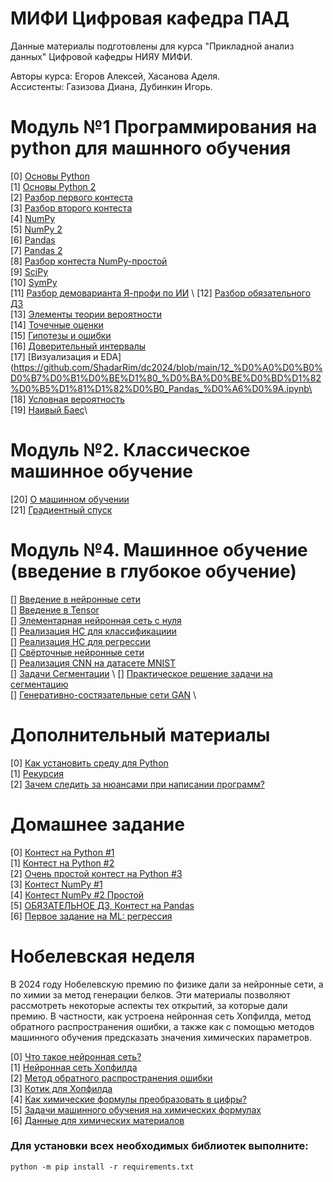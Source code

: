 # МИФИ Цифровая кафедра ПАД

Данные материалы подготовлены для курса "Прикладной анализ данных" Цифровой кафедры НИЯУ МИФИ.

Авторы курса: Егоров Алексей, Хасанова Аделя. \
Ассистенты: Газизова Диана, Дубинкин Игорь.

# Модуль №1 Программирования на python для машнного обучения

[0] [Основы Python](https://github.com/ShadarRim/dc2024/blob/main/00_%D0%9E%D1%81%D0%BD%D0%BE%D0%B2%D1%8B_Python_1.ipynb) \
[1] [Основы Python 2](https://github.com/ShadarRim/dc2024/blob/main/01_%D0%9E%D1%81%D0%BD%D0%BE%D0%B2%D1%8B_Python_2.ipynb) \
[2] [Разбор первого контеста](https://github.com/ShadarRim/dc2024/blob/main/02_%D0%A0%D0%B0%D0%B7%D0%B1%D0%BE%D1%80_2024_%D0%A6%D0%9A_%E2%84%961_Python.ipynb) \
[3] [Разбор второго контеста](https://github.com/ShadarRim/dc2024/blob/main/03_%D0%A0%D0%B0%D0%B7%D0%B1%D0%BE%D1%80_2024_%D0%A6%D0%9A_%E2%84%962_Python.ipynb) \
[4] [NumPy](https://github.com/ShadarRim/dc2024/blob/main/04_2024_%D0%A6%D0%9A_NumPy.ipynb) \
[5] [NumPy 2](https://github.com/ShadarRim/dc2024/blob/main/05_2024_%D0%A6%D0%9A_NumPy_%E2%84%962.ipynb) \
[6] [Pandas](https://github.com/ShadarRim/dc2024/blob/main/06_Pandas.ipynb) \
[7] [Pandas 2](https://github.com/ShadarRim/dc2024/blob/main/07_Pandas%202.ipynb) \
[8] [Разбор контеста NumPy-простой](https://github.com/ShadarRim/dc2024/blob/main/08_%D0%A0%D0%B0%D0%B7%D0%B1%D0%BE%D1%80_%D0%BA%D0%BE%D0%BD%D1%82%D0%B5%D1%81%D1%82%D0%B0_NumPy.ipynb) \
[9] [SciPy](https://github.com/ShadarRim/dc2024/blob/main/09_SciPy.ipynb) \
[10] [SymPy](https://github.com/ShadarRim/dc2024/blob/main/10_SymPy.ipynb) \
[11] [Разбор демоварианта Я-профи по ИИ](https://github.com/ShadarRim/dc2024/blob/main/11_%D0%AF_%D0%BF%D1%80%D0%BE%D1%84%D0%B8_2024_(%D0%B4%D0%B5%D0%BC%D0%BE%D0%B2%D0%B5%D1%80%D1%81%D0%B8%D1%8F_%D0%98%D0%98).ipynb) \
[12] [Разбор обязательного ДЗ](https://github.com/ShadarRim/dc2024/blob/main/12_%D0%A0%D0%B0%D0%B7%D0%B1%D0%BE%D1%80_%D0%BA%D0%BE%D0%BD%D1%82%D0%B5%D1%81%D1%82%D0%B0_Pandas_%D0%A6%D0%9A.ipynb) \
[13] [Элементы теории вероятности](https://github.com/ShadarRim/dc2024/blob/main/17_%D0%97%D0%BD%D0%B0%D0%BA%D0%BE%D0%BC%D1%81%D1%82%D0%B2%D0%BE%20%D1%81%20%D1%8D%D0%BB%D0%B5%D0%BC%D0%B5%D0%BD%D1%82%D0%B0%D0%BC%D0%B8%20%D0%A2%D0%92%D0%B8%D0%9C%D0%A1%20(4).ipynb) \
[14] [Точечные оценки](https://github.com/ShadarRim/dc2024/blob/main/16_%D0%A2%D0%BE%D1%87%D0%B5%D1%87%D0%BD%D1%8B%D0%B5%20%D0%BE%D1%86%D0%B5%D0%BD%D0%BA%D0%B8%20%D0%A2%D0%92%D0%B8%D0%9C%D0%A1%20(2).ipynb) \
[15] [Гипотезы и ошибки](https://github.com/ShadarRim/dc2024/blob/main/15_%D0%93%D0%B8%D0%BF%D0%BE%D1%82%D0%B5%D0%B7%D1%8B%20%D0%B8%20%D0%BE%D1%88%D0%B8%D0%B1%D0%BA%D0%B8%20(2).ipynb)\
[16] [Доверительный интервалы](https://github.com/ShadarRim/dc2024/blob/main/14_%D0%94%D0%BE%D0%B2%D0%B5%D1%80%D0%B8%D1%82%D0%B5%D0%BB%D1%8C%D0%BD%D1%8B%D0%B9%20%D0%B8%D0%BD%D1%82%D0%B5%D1%80%D0%B2%D0%B0%D0%BB%20(2).ipynb)\
[17] [Визуализация и EDA](https://github.com/ShadarRim/dc2024/blob/main/12_%D0%A0%D0%B0%D0%B7%D0%B1%D0%BE%D1%80_%D0%BA%D0%BE%D0%BD%D1%82%D0%B5%D1%81%D1%82%D0%B0_Pandas_%D0%A6%D0%9A.ipynb\
[18] [Условная вероятность](https://github.com/ShadarRim/dc2024/blob/main/18_%D0%A3%D1%81%D0%BB%D0%BE%D0%B2%D0%BD%D0%B0%D1%8F%20%D0%B2%D0%B5%D1%80%D0%BE%D1%8F%D1%82%D0%BD%D0%BE%D1%81%D1%82%D1%8C.ipynb)\
[19] [Наивый Баес](https://github.com/ShadarRim/dc2024/blob/main/19_%D0%9D%D0%B0%D0%B8%D0%B2%D0%BD%D1%8B%D0%B9_%D0%B1%D0%B0%D0%B5%D1%81.ipynb)\

# Модуль №2. Классическое машинное обучение
[20] [О машинном обучении](https://github.com/ShadarRim/dc2024/blob/main/20_%D0%9F%D1%80%D0%B5%D0%B7%D0%B5%D0%BD%D1%82%D0%B0%D1%86%D0%B8%D1%8F%20%D0%BE%20ML.pptx)\
[21] [Градиентный спуск](https://github.com/ShadarRim/dc2024/blob/main/21_%D0%93%D1%80%D0%B0%D0%B4%D0%B8%D0%B5%D0%BD%D1%82%D0%BD%D1%8B%D0%B9%20%D1%81%D0%BF%D1%83%D1%81%D0%BA.ipynb)

# Модуль №4. Машинное обучение (введение в глубокое обучение)
[] [Введение в нейронные сети](https://github.com/ShadarRim/dc2024/blob/main/25_%D0%9D%D0%B5%D0%B9%D1%80%D0%BE%D0%BD%D0%BD%D1%8B%D0%B5%20%D1%81%D0%B5%D1%82%D0%B8.pptx) \
[] [Введение в Tensor](https://github.com/ShadarRim/dc2024/blob/main/26_%D0%A2%D0%B5%D0%BD%D0%B7%D0%BE%D1%80%D1%8B_Torch.ipynb) \
[] [Элементарная нейронная сеть с нуля](https://github.com/ShadarRim/dc2024/blob/main/27_%D0%9D%D0%B5%D0%B9%D1%80%D0%BE%D1%81%D0%B5%D1%82%D1%8C_%D1%81_%D0%BD%D1%83%D0%BB%D1%8F.ipynb) \
[] [Реализация НС для классификациии](https://github.com/ShadarRim/dc2024/blob/main/30_%D0%9D%D0%A1_%D0%9A%D0%BB%D0%B0%D1%81%D1%81%D0%B8%D1%84%D0%B8%D0%BA%D0%B0%D1%86%D1%8F.ipynb) \
[] [Реализация НС для регрессии](https://github.com/ShadarRim/dc2024/blob/main/31_%D0%9D%D0%A1_%D0%A0%D0%B5%D0%B3%D1%80%D0%B5%D1%81%D1%81%D0%B8%D1%8F.ipynb) \
[] [Свёрточные нейронные сети](https://github.com/ShadarRim/dc2024/blob/main/32_%D0%A1%D0%B2%D1%91%D1%80%D1%82%D0%BE%D1%87%D0%BD%D1%8B%D0%B5%20%D1%81%D0%B5%D1%82%D0%B8.pptx) \
[] [Реализация CNN на датасете MNIST](https://github.com/ShadarRim/dc2024/blob/main/33_MNIST_CNN.ipynb) \
[] [Задачи Сегментации](https://github.com/ShadarRim/dc2024/blob/main/%D0%97%D0%B0%D0%B4%D0%B0%D1%87%D0%B8%20%D1%81%D0%B5%D0%B3%D0%BC%D0%B5%D0%BD%D1%82%D0%B0%D1%86%D0%B8%D0%B8.pptx) \ 
[] [Практическое решение задачи на сегментацию](https://github.com/ShadarRim/dc2024/blob/main/%D0%A1%D0%B5%D0%B3%D0%B5%D0%BC%D0%B5%D0%BD%D1%82%D0%B0%D1%86%D0%B8%D1%8F_Pytorch_box_(%D0%BF%D1%80%D0%B0%D0%BA%D1%82%D0%B8%D0%BA%D0%B0).ipynb) \
[] [Генеративно-состязательные сети GAN](https://github.com/ShadarRim/dc2024/blob/main/11_GAN%20(1).ipynb) \

# Дополнительный материалы
[0] [Как установить среду для Python](https://github.com/ShadarRim/dc2024/blob/main/a00_python_installation_guide.pdf) \
[1] [Рекурсия](https://github.com/ShadarRim/dc2024/blob/main/a01_recursion.ipynb) \
[2] [Зачем следить за нюансами при написании программ?](https://github.com/ShadarRim/dc2024/blob/main/a02_%D0%9F%D1%80%D0%BE%D0%B1%D0%BB%D0%B5%D0%BC%D1%8B_%D0%BE%D0%BF%D1%82%D0%B8%D0%BC%D0%B8%D0%B7%D0%B0%D1%86%D0%B8%D0%B8_%D0%BF%D1%80%D0%BE%D0%B3%D1%80%D0%B0%D0%BC%D0%BC.ipynb)

# Домашнее задание
[0] [Контест на Python #1](https://contest.yandex.ru/contest/69204/enter) \
[1] [Контест на Python #2](https://contest.yandex.ru/contest/69353/enter) \
[2] [Очень простой контест на Python #3](https://contest.yandex.ru/contest/54856/problems/) \
[3] [Контест NumPy #1](https://contest.yandex.ru/contest/69818/enter) \
[4] [Контест NumPy #2 Простой](https://contest.yandex.ru/contest/70067/enter) \
[5] [ОБЯЗАТЕЛЬНОЕ ДЗ, Контест на Pandas](https://contest.yandex.ru/contest/70232/enter) \
[6] [Первое задание на ML: регрессия](https://www.kaggle.com/competitions/tutors-lessons-prices-prediction)

# Нобелевская неделя
В 2024 году Нобелевскую премию по физике дали за нейронные сети, а по химии за метод генерации белков.
Эти материалы позволяют рассмотреть некоторые аспекты тех открытий, за которые дали премию. 
В частности, как устроена нейронная сеть Хопфилда, метод обратного распространения ошибки, а также как с помощью методов машинного обучения предсказать значения химических параметров. 

[0] [Что такое нейронная сеть?](https://github.com/ShadarRim/dc2024/blob/main/n00_%D0%9E%D0%B1%D1%83%D1%87%D0%B5%D0%BD%D0%B8%D0%B5_%D0%B1%D0%B5%D0%B7_%D0%B3%D1%80%D0%B0%D0%B4%D0%B8%D0%B5%D0%BD%D1%82%D0%B0.ipynb) \
[1] [Нейронная сеть Хопфилда](https://github.com/ShadarRim/dc2024/blob/main/n03_%D0%A5%D0%BE%D0%BF%D1%84%D0%B8%D0%BB%D0%B4.ipynb) \
[2] [Метод обратного распространения ошибки](https://github.com/ShadarRim/dc2024/blob/main/n02_%D0%9D%D0%B5%D0%B9%D1%80%D0%BE%D1%81%D0%B5%D1%82%D1%8C_%D1%81_%D0%BD%D1%83%D0%BB%D1%8F.ipynb) \
[3] [Котик для Хопфилда](https://github.com/ShadarRim/dc2024/blob/main/n04_cat.jpg) \
[4] [Как химические формулы преобразовать в цифры?](https://github.com/ShadarRim/dc2024/blob/main/n05_Cehm_Descr.ipynb) \
[5] [Задачи машинного обучения на химических формулах](https://github.com/ShadarRim/dc2024/blob/main/n06_Chem_Catboost.ipynb) \
[6] [Данные для химических материалов](https://github.com/ShadarRim/dc2024/blob/main/n07_data.xlsx) 

### Для установки всех необходимых библиотек выполните:
```python -m pip install -r requirements.txt```